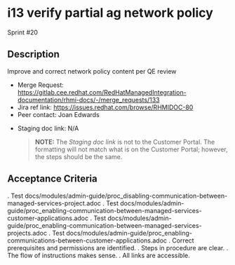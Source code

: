 # i13 verify partial ag network policy

Sprint #20

## Description

Improve and correct network policy content per QE review

- Merge Request: https://gitlab.cee.redhat.com/RedHatManagedIntegration-documentation/rhmi-docs/-/merge_requests/133
- Jira ref link: https://issues.redhat.com/browse/RHMIDOC-80
- Peer contact: Joan Edwards

* Staging doc link: N/A
  > **NOTE:** The _Staging doc link_ is not to the Customer Portal. The formatting will not match what is on the Customer Portal; however, the steps should be the same.

## Acceptance Criteria

. Test docs/modules/admin-guide/proc_disabling-communication-between-managed-services-project.adoc
. Test docs/modules/admin-guide/proc_enabling-communication-between-managed-services-customer-applications.adoc
. Test docs/modules/admin-guide/proc_enabling-communication-between-managed-services-projects.adoc
. Test docs/modules/admin-guide/proc_enabling-communications-between-customer-applications.adoc
. Correct prerequisites and permissions are identified.
. Steps in procedure are clear.
. The flow of instructions makes sense.
. All links are accessible.
